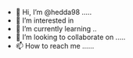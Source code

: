 - 👋 Hi, I’m @hedda98  .....
- 👀 I’m interested in 
- 🌱 I’m currently learning ..
- 💞️ I’m looking to collaborate on .....
- 📫 How to reach me ......

<!---
hedda98/hedda98 is a ✨ special ✨ repository because its `README.md` (this file) appears on your GitHub profile.
You can click the Preview link to take a look at your changes.
--->
